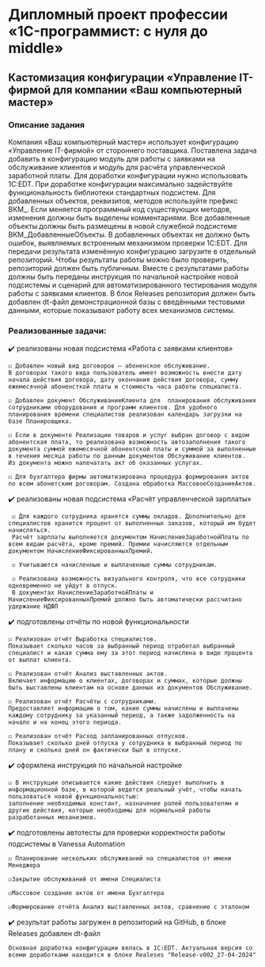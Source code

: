# Дипломный проект профессии «1C-программист: с нуля до middle»

## Кастомизация конфигурации «Управление IT-фирмой для компании «Ваш компьютерный мастер»

### Описание задания

Компания «Ваш компьютерный мастер» использует конфигурацию «Управление IT-фирмой» от стороннего поставщика. Поставлена задача добавить в конфигурацию модуль для работы с заявками на обслуживание клиентов и модуль для расчёта управленческой заработной платы.
Для доработки конфигурации нужно использовать 1C:EDT. При доработке конфигурации максимально задействуйте функциональность библиотеки стандартных подсистем.
Для добавленных объектов, реквизитов, методов используйте префикс ВКМ_. Если меняется программный код существующих методов, изменения должны быть выделены комментариями.
Все добавленные объекты должны быть размещены в новой служебной подсистеме ВКМ_ДобавленныеОбъекты. В добавленных объектах не должно быть ошибок, выявляемых встроенным механизмом проверки 1C:EDT.
Для передачи результата изменённую конфигурацию загрузите в отдельный репозиторий. Чтобы результаты работы можно было проверить, репозиторий должен быть публичным.
Вместе с результатами работы должны быть переданы инструкция по начальной настройке новой подсистемы и сценарий для автоматизированного тестирования модуля работы с заявками клиентов.
В блок Releases репозитория должен быть добавлен dt-файл демонстрационной базы с введёнными тестовыми данными, которые показывают работу всех механизмов системы.

### Реализованные задачи:
✔️ реализованы новая подсистема «Работа с заявками клиентов» 
 
    ☑️ Добавлен новый вид договоров – абоненское обслуживание. 
    В договорах такого вида пользователь имеет возможность внести дату начала действия договора, дату окончания действия договора, сумму ежемесячной абоненсткой платы и стоимость часа работы специалиста.
 
    ☑️ Добавлен документ ОбслуживаниеКлиента для  планирования обслуживания сотрудниками оборудования и программ клиентов. Для удобного планирования времени специалистов реализован календарь загрузки на базе Планировщика.

    ☑️ Если в документе Реализации товаров и услуг выбран договор с видом абонентская плата, то реализована возможность автозаполнения такого документа суммой ежемесячной абонентской платы и суммой за выполненные в течения месяца работы по данным документов Обслуживание клиентов. 
    Из документа можно напечатать акт об оказанных услугах.

    ☑️ Для бухгалтера фирмы автоматизирована процедура формирования актов по всем абонетским договорам. Создана обработка МассовоеСозданиеАктов.

✔️ реализованы новая подсистема «Расчёт управленческой зарплаты» 

     ☑️ Для каждого сотрудника хранятся суммы окладов. Дополнительно для специалистов хранится процент от выполненных заказов, который им будет начисляться. 
     Расчёт зарплаты выполняется документом НачислениеЗаработнойПлаты по всем видам расчёта, кроме премий. Премии начисляются отдельным документом НачислениеФиксированныхПремий.
  
     ☑️ Учитываются начисленные и выплаченные суммы сотрудникам.

     ☑️ Реализована возможность визуального контроля, что все сотрудники одновременно не уйдут в отпуск. 
     В документах НачислениеЗаработнойПлаты и НачислениеФиксированныхПремий должно быть автоматически рассчитано удержание НДФЛ

✔️ подготовлены отчёты по новой функциональности

    ☑️ Реализован отчёт Выработка специалистов. 
    Показывает сколько часов за выбранный период отработал выбранный специалист и какая сумма ему за этот период начислена в виде процента от выплат клиента. 

    ☑️ Реализован отчёт Анализ выставленных актов. 
    Включает информацию о клиентах, договорах и суммах, которые должны быть выставлены клиентам на основе данных из документов Обслуживание. 

    ☑️ Реализован отчёт Расчёты с сотрудниками. 
    Предоставляет информацию о том, какие суммы начислены и выплачены каждому сотруднику за указанный период, а также задолженность на начало и на конец этого периода.

    ☑️ Реализован отчёт Расход запланированных отпусков. 
    Показывает сколько дней отпуска у сотрудника в выбранный период по плану и сколько дней он фактически был в отпуске.

✔️ оформлена инструкция по начальной настройке

    ☑️ В инструкции описывается какие действия следует выполнить в информационной базе, в которой ведется реальный учёт, чтобы начать пользоваться новой функциональностью:
    заполнение необходимых констант, назначение ролей пользователям и другие действия, которые необходимы для нормальной работы разработанных механизмов.

✔️ подготовлены автотесты для проверки корректности работы подсистемы в Vanessa Automation

    ☑️ Планирование нескольких обслуживаний на специалистов от имени Менеджера
    
    ☑️Закрытие обслуживаний от имени Специалиста
    
    ☑️Массовое создание актов от имени Бухгалтера
   
    ☑️Формирование отчёта Анализ выставленных актов, сравнение с эталоном

✔️ результат работы загружен в репозиторий на GitHub, в блоке Releases  добавлен dt-файл

    Основная доработка конфигурации велась в 1C:EDT. Актуальная версия со всеми доработками находится в блоке Realeses "Release-v002_27-04-2024"

